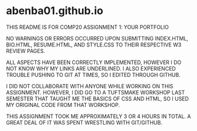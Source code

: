 # abenba01.github.io

THIS README IS FOR COMP20 ASSIGNMENT 1: YOUR PORTFOLIO

NO WARNINGS OR ERRORS OCCURRED UPON SUBMITTING INDEX.HTML, BIO.HTML, RESUME.HTML, AND STYLE.CSS TO THEIR RESPECTIVE W3 REVIEW PAGES.

ALL ASPECTS HAVE BEEN CORRECTLY IMPLEMENTED, HOWEVER I DO NOT KNOW WHY MY LINKS ARE UNDERLINED. I ALSO EXPERIENCED TROUBLE PUSHING TO GIT AT TIMES, SO I EDITED THROUGH GITHUB.

I DID NOT COLLABORATE WITH ANYONE WHILE WORKING ON THIS ASSIGNMENT. HOWEVER, I DID GO TO A TUFTSMAKE WORKSHOP LAST SEMESTER THAT TAUGHT ME THE BASICS OF CSS AND HTML, SO I USED MY ORIGINAL CODE FROM THAT WORKSHOP.

THIS ASSIGNMENT TOOK ME APPROXIMATELY 3 OR 4 HOURS IN TOTAL. A GREAT DEAL OF IT WAS SPENT WRESTLING WITH GIT/GITHUB.

